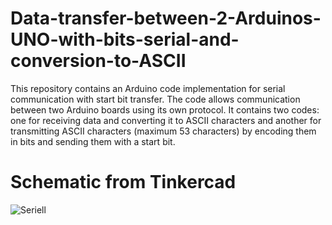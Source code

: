 # Data-transfer-between-2-Arduinos-UNO-with-bits-serial-and-conversion-to-ASCII
This repository contains an Arduino code implementation for serial communication with start bit transfer. The code allows communication between two Arduino boards using its own protocol. It contains two codes: one for receiving data and converting it to ASCII characters and another for transmitting ASCII characters (maximum 53 characters) by encoding them in bits and sending them with a start bit.

# Schematic from Tinkercad
![Seriell](https://github.com/DmitrijP1402/Data-transfer-between-2-Arduinos-UNO-with-bits-serial-and-conversion-to-ASCII/assets/118051854/493e9760-de7e-48f8-aac1-16cfaf5246bc)
